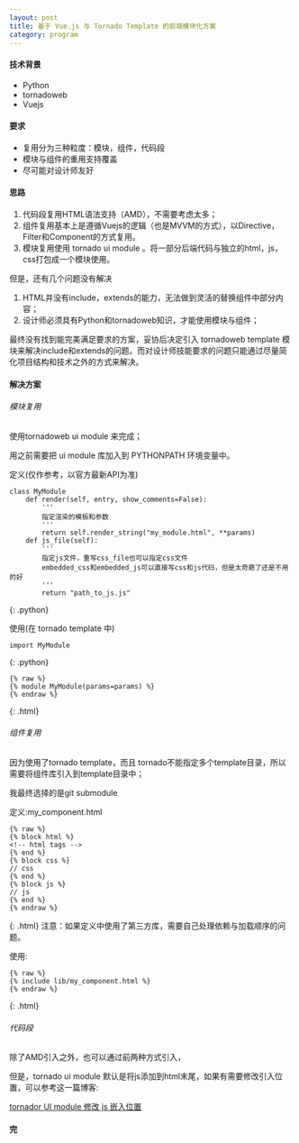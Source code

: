 ```yaml
---
layout: post
title: 基于 Vue.js 与 Tornado Template 的前端模块化方案
category: program
---
```



#### 技术背景

- Python
- tornadoweb
- Vuejs

#### 要求

- 复用分为三种粒度：模块，组件，代码段
- 模块与组件的重用支持覆盖
- 尽可能对设计师友好

#### 思路

1. 代码段复用HTML语法支持（AMD），不需要考虑太多；
1. 组件复用基本上是遵循Vuejs的逻辑（也是MVVM的方式），以Directive，Filter和Component的方式复用。
1. 模块复用使用 tornado ui module 。将一部分后端代码与独立的html，js，css打包成一个模块使用。

但是，还有几个问题没有解决

1. HTML并没有include，extends的能力，无法做到灵活的替换组件中部分内容；
1. 设计师必须具有Python和tornadoweb知识，才能使用模块与组件；

最终没有找到能完美满足要求的方案，妥协后决定引入 tornadoweb template 模块来解决include和extends的问题。而对设计师技能要求的问题只能通过尽量简化项目结构和技术之外的方式来解决。

#### 解决方案

###### 模块复用

使用tornadoweb ui module 来完成；

用之前需要把 ui module 库加入到 PYTHONPATH 环境变量中。

定义(仅作参考，以官方最新API为准)
~~~
class MyModule
    def render(self, entry, show_comments=False):
        '''
        指定渲染的模板和参数
        '''
        return self.render_string("my_module.html", **params)
    def js_file(self):
    	'''
        指定js文件，重写css_file也可以指定css文件
        embedded_css和embedded_js可以直接写css和js代码，但是太奇葩了还是不用的好
        '''
        return "path_to_js.js"
~~~
{: .python}

使用(在 tornado template 中)


~~~
import MyModule
~~~
{: .python}

~~~
{% raw %}
{% module MyModule(params=params) %}
{% endraw %}
~~~
{: .html}
###### 组件复用

因为使用了tornado template，而且 tornado不能指定多个template目录，所以需要将组件库引入到template目录中；

我最终选择的是git submodule

定义:my_component.html
~~~
{% raw %}
{% block html %}
<!-- html tags -->
{% end %}
{% block css %}
// css
{% end %}
{% block js %}
// js
{% end %}
{% endraw %}
~~~
{: .html}
注意：如果定义中使用了第三方库，需要自己处理依赖与加载顺序的问题。

使用:
~~~
{% raw %}
{% include lib/my_component.html %}
{% endraw %}
~~~
{: .html}

###### 代码段

除了AMD引入之外，也可以通过前两种方式引入，

但是，tornado ui module 默认是将js添加到html末尾，如果有需要修改引入位置，可以参考这一篇博客:

[tornador UI module 修改 js 嵌入位置](http://bigzhu.org/blog/tornador%20UI%20module%20%E4%BF%AE%E6%94%B9%20js%20%E5%B5%8C%E5%85%A5%E4%BD%8D%E7%BD%AE)

#### 完
